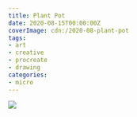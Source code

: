 ```yaml
---
title: Plant Pot
date: 2020-08-15T00:00:00Z
coverImage: cdn:/2020-08-plant-pot
tags:
- art
- creative
- procreate
- drawing
categories:
- micro
---
```


![](cdn:/2020-08-plant-pot?class=fw)
